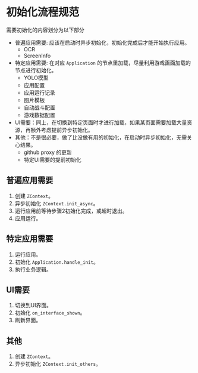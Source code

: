 # 初始化流程规范

需要初始化的内容划分为以下部分

- 普遍应用需要: 应该在启动时异步初始化，初始化完成后才能开始执行应用。
  - OCR
  - ScreenInfo
- 特定应用需要: 在对应 `Application` 的节点里加载，尽量利用游戏画面加载的节点进行初始化。
  - YOLO模型
  - 应用配置
  - 应用运行记录
  - 图片模板
  - 自动战斗配置
  - 游戏数据配置
- UI需要：同上，在切换到特定页面时才进行加载，如果某页面需要加载大量资源，再额外考虑提前异步初始化。
- 其他：不是很必要，做了比没做有用的初始化，在启动时异步初始化，无需关心结果。
  - github proxy 的更新
  - 特定UI需要的提前初始化

## 普遍应用需要

1. 创建 `ZContext`。
2. 异步初始化 `ZContext.init_async`。
3. 运行应用前等待步骤2初始化完成，或超时退出。
4. 应用运行。

## 特定应用需要

1. 运行应用。
2. 初始化 `Application.handle_init`。
3. 执行业务逻辑。

## UI需要

1. 切换到UI界面。
2. 初始化 `on_interface_shown`。
3. 刷新界面。

## 其他

1. 创建 `ZContext`。
2. 异步初始化 `ZContext.init_others`。